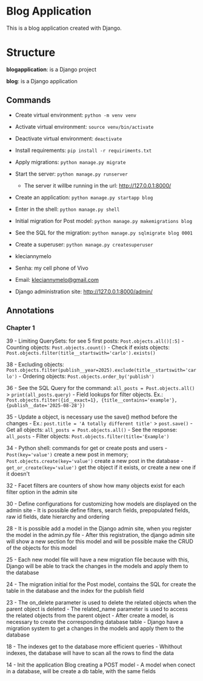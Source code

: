 # Blog Application

This is a blog application created with Django.

# Structure

**blogapplication**: is a Django project

**blog**: is a Django application

## Commands


- Create virtual environment: `python -m venv venv`
- Activate virtual environment: `source venv/bin/activate`
- Deactivate virtual environment: `deactivate`
- Install requirements: `pip install -r requiriments.txt`
- Apply migrations: `python manage.py migrate`


- Start the server: `python manage.py runserver`
    - The server it willbe running in the url: http://127.0.0.1:8000/


- Create an application: `python manage.py startapp blog`


- Enter in the shell: `python manage.py shell`


- Initial migration for Post model: `python manage.py makemigrations blog`
- See the SQL for the migration: `python manage.py sqlmigrate blog 0001`


- Create a superuser: `python manage.py createsuperuser`
- kleciannymelo
- Senha: my cell phone of Vivo
- Email: kleciannymelo@gmail.com


- Django administration site: http://127.0.0.1:8000/admin/


## Annotations

### Chapter 1

39
    - Limiting QuerySets: for see 5 first posts: `Post.objects.all()[:5]`
    - Counting objects: `Post.objects.count()`
    - Check if exists objects: `Post.objects.filter(title__startswith='carlo').exists()`

38
    - Excluding objects: `Post.objects.filter(publish__year=2025).exclude(title__startswith='carlo')`
    - Ordering objects: `Post.objects.order_by('publish')`

36
    - See the SQL Query for the command: `all_posts = Post.objects.all()` > `print(all_posts.query)`
    - Field lookups for filter objects. Ex.: `Post.objects.filter({id__exact=1}, {title__contains='example'}, {publish__date='2025-08-28'})`

35
    - Update a object, is necessary use the save() method before the changes
    - Ex.: `post.title = 'A totally different title'` > `post.save()`
    - Get all objects: `all_posts = Post.objects.all()`
    - See the response: `all_posts`
    - Filter objects: `Post.objects.filter(title='Example')`

34
    - Python shell: commands for get or create posts and users
    - `Post(key='value')` create a new post in memory; `Post.objects.create(key='value')` create a new post in the database
    - `get_or_create(key='value')` get the object if it exists, or create a new one if it doesn't

32
    - Facet filters are counters of show how many objects exist for each filter option in the admin site

30
    - Define configurations for customizing how models are displayed on the admin site
    - It is possible define filters, search fields, prepopulated fields, raw id fields, date hierarchy and ordering

28
    - It is possible add a model in the Django admin site, when you register the model in the admin.py file
    - After this registration, the django admin site will show a new section for this model and will be possible make the CRUD of the objects for this model

25
    - Each new model file will have a new migration file because with this, Django will be able to track the changes in the models and apply them to the database

24
    - The migration initial for the Post model, contains the SQL for create the table in the database and the index for the publish field

23
    - The on_delete parameter is used to delete the related objects when the parent object is deleted
    - The related_name parameter is used to access the related objects from the parent object
    - After create a model, is necessary to create the corresponding database table
    - Django have a migration system to get a changes in the models and apply them to the database

18
    - The indexes get to the database more efficient queries
    - Whithout indexes, the database will have to scan all the rows to find the data

14
    - Init the application Blog creating a POST model
    - A model when conect in a database, will be create a db table, with the same fields
    